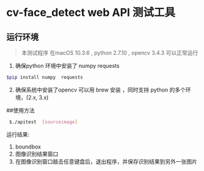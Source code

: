 # cv-face_detect  web API 测试工具


## 运行环境

>本测试程序 在macOS 10.3.6 , python 2.7.10  , opencv 3.4.3  可以正常运行  

1. 确保python 环境中安装了  numpy  requests

```bash
$pip install numpy  requests 
```

2. 确保系统中安装了opencv   可以用 brew 安装 ，同时支持 python 的多个环境，(2.x, 3.x)



##使用方法

``` bash
 $./apitest  [sourceimage]
```

  运行结果:
1. boundbox 
2. 图像识别结果窗口
3. 在图像识别窗口敲击任意键盘后，退出程序，并保存识别结果到另外一张图片



